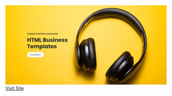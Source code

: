 <img src="images/screenshot-mobirise-bussiness-template.netlify.com-2019.02.12-13-24-50.png">
<a href="https://mobirise-bussiness-template.netlify.com/">Visit Site</a>
